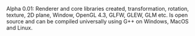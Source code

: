Alpha 0.01: Renderer and core libraries created, transformation, rotation, texture, 2D plane, Window, OpenGL 4.3, GLFW, GLEW, GLM etc. Is open source and can be compiled universally using G++ on Windows, MacOS and Linux.
